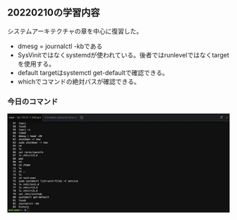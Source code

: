 ## 20220210の学習内容
システムアーキテクチャの章を中心に復習した。<br>
- dmesg = journalctl -kbである
- SysVinitではなくsystemdが使われている。後者ではrunlevelではなくtargetを使用する。
- default targetはsystemctl get-defaultで確認できる。
- whichでコマンドの絶対パスが確認できる。

### 今日のコマンド
![20220210](images/2022-02-10.png)
